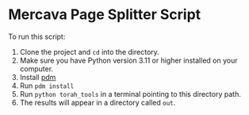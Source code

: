 # Mercava Page Splitter Script

To run this script:
1. Clone the project and `cd` into the directory.
2. Make sure you have Python version 3.11 or higher installed on your computer.
3. Install [pdm](https://pdm-project.org/latest/#installation)
4. Run `pdm install`
5. Run `python torah_tools` in a terminal pointing to this directory path.
6. The results will appear in a directory called `out`.